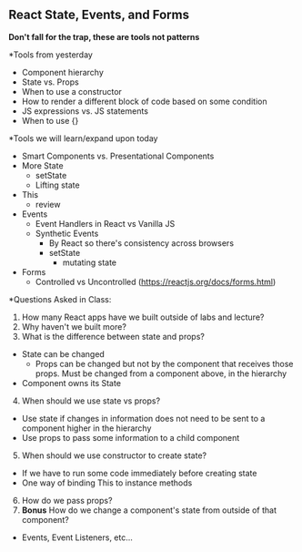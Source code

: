 ## React State, Events, and Forms

**Don't fall for the trap, these are tools not patterns**

\*Tools from yesterday

- Component hierarchy
- State vs. Props
- When to use a constructor
- How to render a different block of code based on some condition
- JS expressions vs. JS statements
- When to use {}

\*Tools we will learn/expand upon today

- Smart Components vs. Presentational Components
- More State
  - setState
  - Lifting state
- This
  - review
- Events
  - Event Handlers in React vs Vanilla JS
  - Synthetic Events
    - By React so there's consistency across browsers
    - setState
      - mutating state
- Forms
  - Controlled vs Uncontrolled (https://reactjs.org/docs/forms.html)

\*Questions Asked in Class:

1. How many React apps have we built outside of labs and lecture?
2. Why haven't we built more?
3. What is the difference between state and props?

- State can be changed
  - Props can be changed but not by the component that receives those props. Must be changed from a component above, in the hierarchy
- Component owns its State

4. When should we use state vs props?

- Use state if changes in information does not need to be sent to a component higher in the hierarchy
- Use props to pass some information to a child component

5. When should we use constructor to create state?

- If we have to run some code immediately before creating state
- One way of binding This to instance methods

6. How do we pass props?
7. **Bonus** How do we change a component's state from outside of that component?

- Events, Event Listeners, etc...

